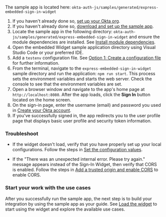 The sample app is located here: `okta-auth-js/samples/generated/express-embedded-sign-in-widget`

1. If you haven't already done so, [set up your Okta org](/docs/guides/oie-embedded-common-org-setup/nodejs/main/#set-up-your-okta-org-for-a-password-factor-only-use-case).
1. If you haven't already done so, [download and set up the sample app](/docs/guides/oie-embedded-common-download-setup-app/nodejs/main/).
1. Locate the sample app in the following directory:
`okta-auth-js/samples/generated/express-embedded-sign-in-widget` and ensure the module dependencies are installed. See [Install module dependencies](/docs/guides/oie-embedded-common-download-setup-app/nodejs/main/#install-module-dependencies).
1. Open the embedded Widget sample application directory using Visual Studio Code or your preferred IDE.
1. Add a `testenv` configuration file. See [Option 1: Create a configuration file](/docs/guides/oie-embedded-common-download-setup-app/nodejs/main/#option-1-create-a-configuration-file) for further information.
1. From the terminal, navigate to the `express-embedded-sign-in-widget` sample directory and run the application: `npm run start`. This process sets the environment variables and starts the web server. Check the console to see that the environment variables are set.
1. Open a browser window and navigate to the app's home page at `http://localhost:8080`. After the app loads, click the **Sign In** button located on the home screen.
1. On the sign-in page, enter the username (email) and password you used in [Create your Okta account](/docs/guides/oie-embedded-common-org-setup/nodejs/main/#create-your-okta-account).
1. If you've successfully signed in, the app redirects you to the user profile page that displays basic user profile and security token information.

### Troubleshoot

* If the widget doesn't load, verify that you have properly set up your local configurations. Follow the steps in [Set the configuration values](/docs/guides/oie-embedded-common-download-setup-app/nodejs/main/#set-the-configuration-values).

* If the "There was an unexpected internal error. Please try again." message appears instead of the Sign-In Widget, then verify that CORS is enabled. Follow the steps in [Add a trusted origin and enable CORS](/docs/guides/oie-embedded-common-org-setup/nodejs/main/#add-a-trusted-origin-and-enable-cors) to enable CORS.

### Start your work with the use cases

After you successfully run the sample app, the next step is to build your integration by using the sample app as your guide. See [Load the widget](/docs/guides/oie-embedded-widget-use-case-load/nodejs/main/) to start using the widget and explore the available use cases.
